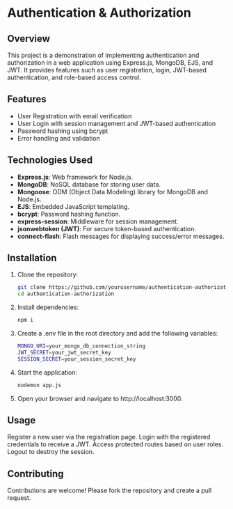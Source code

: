 # Authentication & Authorization

## Overview

This project is a demonstration of implementing authentication and authorization in a web application using Express.js, MongoDB, EJS, and JWT. It provides features such as user registration, login, JWT-based authentication, and role-based access control.

## Features

- User Registration with email verification
- User Login with session management and JWT-based authentication
- Password hashing using bcrypt
- Error handling and validation

## Technologies Used

- **Express.js**: Web framework for Node.js.
- **MongoDB**: NoSQL database for storing user data.
- **Mongoose**: ODM (Object Data Modeling) library for MongoDB and Node.js.
- **EJS**: Embedded JavaScript templating.
- **bcrypt**: Password hashing function.
- **express-session**: Middleware for session management.
- **jsonwebtoken (JWT)**: For secure token-based authentication.
- **connect-flash**: Flash messages for displaying success/error messages.

## Installation

1. Clone the repository:
   ```bash
   git clone https://github.com/yourusername/authentication-authorization.git
   cd authentication-authorization
2. Install dependencies:
   ```bash
   npm i
3. Create a .env file in the root directory and add the following variables:
   ```bash
   MONGO_URI=your_mongo_db_connection_string
   JWT_SECRET=your_jwt_secret_key
   SESSION_SECRET=your_session_secret_key
4. Start the application:
   ```bash
   nodemon app.js
5. Open your browser and navigate to http://localhost:3000.

## Usage
Register a new user via the registration page.
Login with the registered credentials to receive a JWT.
Access protected routes based on user roles.
Logout to destroy the session.

## Contributing
Contributions are welcome! Please fork the repository and create a pull request.
